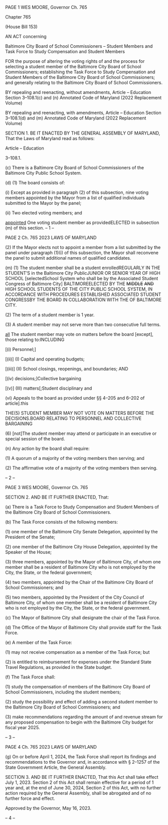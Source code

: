 PAGE 1
WES MOORE, Governor Ch. 765

Chapter 765

(House Bill 153)

AN ACT concerning

Baltimore City Board of School Commissioners – Student Members and Task
Force to Study Compensation and Student Members

FOR the purpose of altering the voting rights of and the process for selecting a student
member of the Baltimore City Board of School Commissioners; establishing the Task
Force to Study Compensation and Student Members of the Baltimore City Board of
School Commissioners; and generally relating to the Baltimore City Board of School
Commissioners.

BY repealing and reenacting, without amendments,
Article – Education
Section 3–108.1(c) and (n)
Annotated Code of Maryland
(2022 Replacement Volume)

BY repealing and reenacting, with amendments,
Article – Education
Section 3–108.1(d) and (m)
Annotated Code of Maryland
(2022 Replacement Volume)

SECTION 1. BE IT ENACTED BY THE GENERAL ASSEMBLY OF MARYLAND,
That the Laws of Maryland read as follows:

Article – Education

3–108.1.

(c) There is a Baltimore City Board of School Commissioners of the Baltimore
City Public School System.

(d) (1) The board consists of:

(i) Except as provided in paragraph (2) of this subsection, nine
voting members appointed by the Mayor from a list of qualified individuals submitted to
the Mayor by the panel;

(ii) Two elected voting members; and

[appointed](iii) One voting student member as providedELECTED
in subsection (m) of this section.
– 1 –

PAGE 2
Ch. 765 2023 LAWS OF MARYLAND

(2) If the Mayor elects not to appoint a member from a list submitted by
the panel under paragraph (1)(i) of this subsection, the Mayor shall reconvene the panel to
submit additional names of qualified candidates.

(m) (1) The student member shall be a student enrolledREGULARLY IN THE
STUDENT’S in the Baltimore City PublicJUNIOR OR SENIOR YEAR OF HIGH SCHOOL
[selectedSchool System who shall be by the Associated Student Congress of Baltimore
City] BALTIMOREELECTED BY THE ~~MIDDLE~~ ~~AND~~ HIGH SCHOOL STUDENTS OF THE
CITY PUBLIC SCHOOL SYSTEM, IN ACCORDANCE WITH PROCEDURES ESTABLISHED
ASSOCIATED STUDENT CONGRESSBY THE BOARD IN COLLABORATION WITH THE OF
BALTIMORE CITY.

(2) The term of a student member is 1 year.

(3) A student member may not serve more than two consecutive full terms.

[all](4) The student member may vote on matters before the board
[except], those relating to:INCLUDING

[(i) Personnel;]

[(ii)] (I) Capital and operating budgets;

[(iii)] (II) School closings, reopenings, and boundaries; AND

[(iv) decisions;]Collective bargaining

[(v)] (III) matters[;Student disciplinary and

(vi) Appeals to the board as provided under §§ 4–205 and 6–202 of
article].this

THE(5) STUDENT MEMBER MAY NOT VOTE ON MATTERS BEFORE THE
DECISIONS.BOARD RELATING TO PERSONNEL AND COLLECTIVE BARGAINING

(6) [not]The student member may attend or participate in an executive or
special session of the board.

(n) Any action by the board shall require:

(1) A quorum of a majority of the voting members then serving; and

(2) The affirmative vote of a majority of the voting members then serving.

– 2 –

PAGE 3
WES MOORE, Governor Ch. 765

SECTION 2. AND BE IT FURTHER ENACTED, That:

(a) There is a Task Force to Study Compensation and Student Members of the
Baltimore City Board of School Commissioners.

(b) The Task Force consists of the following members:

(1) one member of the Baltimore City Senate Delegation, appointed by the
President of the Senate;

(2) one member of the Baltimore City House Delegation, appointed by the
Speaker of the House;

(3) three members, appointed by the Mayor of Baltimore City, of whom one
member shall be a resident of Baltimore City who is not employed by the City, the State,
or the federal government;

(4) two members, appointed by the Chair of the Baltimore City Board of
School Commissioners; and

(5) two members, appointed by the President of the City Council of
Baltimore City, of whom one member shall be a resident of Baltimore City who is not
employed by the City, the State, or the federal government.

(c) The Mayor of Baltimore City shall designate the chair of the Task Force.

(d) The Office of the Mayor of Baltimore City shall provide staff for the Task
Force.

(e) A member of the Task Force:

(1) may not receive compensation as a member of the Task Force; but

(2) is entitled to reimbursement for expenses under the Standard State
Travel Regulations, as provided in the State budget.

(f) The Task Force shall:

(1) study the compensation of members of the Baltimore City Board of
School Commissioners, including the student members;

(2) study the possibility and effect of adding a second student member to
the Baltimore City Board of School Commissioners; and

(3) make recommendations regarding the amount of and revenue stream
for any proposed compensation to begin with the Baltimore City budget for fiscal year 2025.

– 3 –

PAGE 4
Ch. 765 2023 LAWS OF MARYLAND

(g) On or before April 1, 2024, the Task Force shall report its findings and
recommendations to the Governor and, in accordance with § 2–1257 of the State
Government Article, the General Assembly.

SECTION 3. AND BE IT FURTHER ENACTED, That this Act shall take effect July
1, 2023. Section 2 of this Act shall remain effective for a period of 1 year and, at the end of
June 30, 2024, Section 2 of this Act, with no further action required by the General
Assembly, shall be abrogated and of no further force and effect.

Approved by the Governor, May 16, 2023.

– 4 –